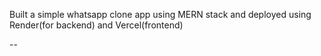 Built a simple whatsapp clone app using MERN stack and deployed using Render(for backend) and Vercel(frontend)

--

